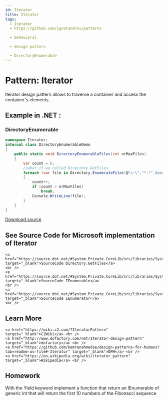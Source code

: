 ```yaml
---
id: Iterator
title: Iterator
tags:
  - Iterator
  - https://github.com/ignatandrei/patterns

  - behavioral

  - design pattern

  - DirectoryEnumerable
---
```


# Pattern:  Iterator

Iterator design pattern allows to traverse a container and access the container's elements.    <br />

## Example in .NET : 


###  DirectoryEnumerable
```csharp showLineNumbers title="DirectoryEnumerable example for Pattern Iterator"
namespace Iterator;
internal class DirectoryEnumerableDemo
{
    public static void DirectoryEnumerableFiles(int nrMaxFiles)
    {
        var count = 0;
        //what if we called Directory.GetFiles        
        foreach (var file in Directory.EnumerateFiles(@"c:\","*.*",SearchOption.AllDirectories))
        {
            count++;
            if (count > nrMaxFiles)
                break;
            Console.WriteLine(file);
        }
    }
}

```


[Download source](/zipSourceCodes/iterator.zip)



## See Source Code for Microsoft implementation of Iterator

    <a href="https://source.dot.net/#System.Private.CoreLib/src/libraries/System.Private.CoreLib/src/System/IO/Directory.cs" target="_blank">SourceCode Directory.GetFiles</a>
    <br />
    <a href="https://source.dot.net/#System.Private.CoreLib/src/libraries/System.Private.CoreLib/src/System/Collections/IEnumerable.cs" target="_blank">SourceCode IEnumerable</a>
    <br />
    <a href="https://source.dot.net/#System.Private.CoreLib/src/libraries/System.Private.CoreLib/src/System/Collections/IEnumerator.cs" target="_blank">SourceCode IEnumerator</a>
    <br />


## Learn More

    <a href="https://wiki.c2.com/?IteratorPattern" target="_blank">C2Wiki</a> <br />
    <a href="http://www.dofactory.com/net/Iterator-design-pattern" target="_blank">dofactory</a> <br />
    <a href="https://github.com/kamranahmedse/design-patterns-for-humans?tab=readme-ov-file#-Iterator" target="_blank">DPH</a> <br />
    <a href="https://en.wikipedia.org/wiki/iterator_pattern" target="_blank">Wikipedia</a> <br />


## Homework

With the Yield keyword implement a function that return an IEnumerable of generic int that will return the first 10 numbers of the Fibonacci sequence

